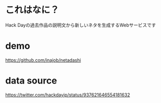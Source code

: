 # これはなに？
Hack Dayの過去作品の説明文から新しいネタを生成するWebサービスです

# demo

https://github.com/inajob/netadashi

# data source

https://twitter.com/hackdayjp/status/937621646554181632
